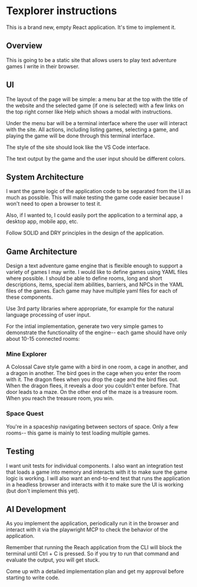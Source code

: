 # Texplorer instructions

This is a brand new, empty React application. It's time to implement it.

## Overview

This is going to be a static site that allows users to play text adventure games I write in their browser.

## UI

The layout of the page will be simple: a menu bar at the top with the title of the website and the selected game (if one is selected) with a few links on the top right corner like Help which shows a modal with instructions.

Under the menu bar will be a terminal interface where the user will interact with the site. All actions, including listing games, selecting a game, and playing the game will be done through this terminal interface.

The style of the site should look like the VS Code interface.

The text output by the game and the user input should be different colors.

## System Architecture

I want the game logic of the application code to be separated from the UI as much as possible. This will make testing the game code easier because I won't need to open a browser to test it.

Also, if I wanted to, I could easily port the application to a terminal app, a desktop app, mobile app, etc.

Follow SOLID and DRY principles in the design of the application.

## Game Architecture

Design a text adventure game engine that is flexible enough to support a variety of games I may write. I would like to define games using YAML files where possible. I should be able to define rooms, long and short descriptions, items, special item abilities, barriers, and NPCs in the YAML files of the games. Each game may have multiple yaml files for each of these components.

Use 3rd party libraries where appropriate, for example for the natural language processing of user input.

For the intial implementation, generate two very simple games to demonstrate the functionality of the engine-- each game should have only about 10-15 connected rooms:

### Mine Explorer

A Colossal Cave style game with a bird in one room, a cage in another, and a dragon in another. The bird goes in the cage when you enter the room with it. The dragon flees when you drop the cage and the bird flies out. When the dragon flees, it reveals a door you couldn't enter before. That door leads to a maze. On the other end of the maze is a treasure room. When you reach the treasure room, you win.

### Space Quest

You're in a spaceship navigating between sectors of space. Only a few rooms-- this game is mainly to test loading multiple games.

## Testing

I want unit tests for individual components. I also want an integration test that loads a game into memory and interacts with it to make sure the game logic is working. I will also want an end-to-end test that runs the application in a headless browser and interacts with it to make sure the UI is working (but don't implement this yet).

## AI Development

As you implement the application, periodically run it in the browser and interact with it via the playwright MCP to check the behavior of the application.

Remember that running the Reach application from the CLI will block the terminal until Ctrl + C is pressed. So if you try to run that command and evaluate the output, you will get stuck.

Come up with a detailed implementation plan and get my approval before starting to write code.
